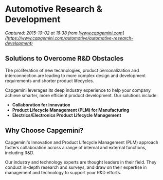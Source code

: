 # Automotive Research & Development

_Captured: 2015-10-02 at 16:38 from [www.capgemini.com](https://www.capgemini.com/automotive/automotive-research-development)_

##  Solutions to Overcome R&D Obstacles

The proliferation of new technologies, product personalization and interconnection are leading to more complex design and development requirements and shorter product lifecycles.

Capgemini leverages its deep industry experience to help your company achieve smarter, more efficient product development. Our solutions include:

  * **Collaboration for Innovation**
  * **Product Lifecycle Management (PLM) for Manufacturing**
  * **Electrics/Electronics Product Lifecycle Management**

##  Why Choose Capgemini?

Capgemini's Innovation and Product Lifecycle Management (PLM) approach fosters collaboration across a range of internal and external functions, including R&D.

Our industry and technology experts are thought leaders in their field. They conduct in-depth research and surveys, and draw on their expertise in management and technology to support your R&D efforts.
